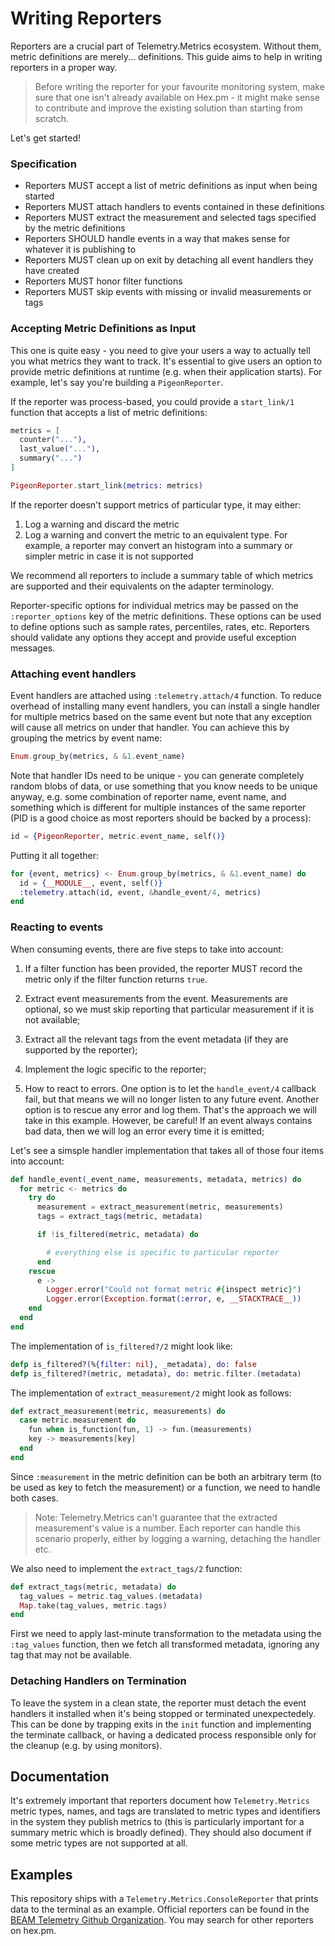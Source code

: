 # Writing Reporters

Reporters are a crucial part of Telemetry.Metrics ecosystem. Without them, metric
definitions are merely... definitions. This guide aims to help in writing reporters
in a proper way.

> Before writing the reporter for your favourite monitoring system, make sure that one isn't
> already available on Hex.pm - it might make sense to contribute and improve the existing
> solution than starting from scratch.

Let's get started!

### Specification

  - Reporters MUST accept a list of metric definitions as input when being started
  - Reporters MUST attach handlers to events contained in these definitions
  - Reporters MUST extract the measurement and selected tags specified by the metric definitions
  - Reporters SHOULD handle events in a way that makes sense for whatever it
    is publishing to
  - Reporters MUST clean up on exit by detaching all event handlers they have created
  - Reporters MUST honor filter functions
  - Reporters MUST skip events with missing or invalid measurements or tags

### Accepting Metric Definitions as Input

This one is quite easy - you need to give your users a way to actually tell you what metrics
they want to track. It's essential to give users an option to provide metric definitions
at runtime (e.g. when their application starts). For example, let's say you're building a 
`PigeonReporter`.

If the reporter was process-based, you could provide a `start_link/1` function that accepts
a list of metric definitions:

```elixir
metrics = [
  counter("..."),
  last_value("..."),
  summary("...")
]

PigeonReporter.start_link(metrics: metrics)
```

If the reporter doesn't support metrics of particular type, it may either:

  1. Log a warning and discard the metric
  2. Log a warning and convert the metric to an equivalent type. For example, a reporter
     may convert an histogram into a summary or simpler metric in case it is not supported

We recommend all reporters to include a summary table of which metrics are supported and
their equivalents on the adapter terminology.

Reporter-specific options for individual metrics may be passed on the `:reporter_options`
key of the metric definitions. These options can be used to define options such as sample
rates, percentiles, rates, etc. Reporters should validate any options they accept and
provide useful exception messages.

### Attaching event handlers

Event handlers are attached using `:telemetry.attach/4` function. To reduce overhead of
installing many event handlers, you can install a single handler for multiple metrics
based on the same event but note that any exception will cause all metrics on under that
handler. You can achieve this by grouping the metrics by event name:

```elixir
Enum.group_by(metrics, & &1.event_name)
```

Note that handler IDs need to be unique - you can generate completely random blobs of
data, or use something that you know needs to be unique anyway, e.g. some combination
of reporter name, event name, and something which is different for multiple instances
of the same reporter (PID is a good choice as most reporters should be backed by a process):

```elixir
id = {PigeonReporter, metric.event_name, self()}
```

Putting it all together:

```elixir
for {event, metrics} <- Enum.group_by(metrics, & &1.event_name) do
  id = {__MODULE__, event, self()}
  :telemetry.attach(id, event, &handle_event/4, metrics)
end
```

### Reacting to events

When consuming events, there are five steps to take into account:

1. If a filter function has been provided, the reporter MUST record the metric only if the
   filter function returns `true`.

2. Extract event measurements from the event. Measurements are optional, so we must skip
   reporting that particular measurement if it is not available;

3. Extract all the relevant tags from the event metadata (if they are supported by the reporter);

4. Implement the logic specific to the reporter;

5. How to react to errors. One option is to let the `handle_event/4` callback fail, but
that means we will no longer listen to any future event. Another option is to rescue any
error and log them. That's the approach we will take in this example. However, be careful!
If an event always contains bad data, then we will log an error every time it is emitted;

Let's see a simsple handler implementation that takes all of those four items into account:

```elixir
def handle_event(_event_name, measurements, metadata, metrics) do
  for metric <- metrics do
    try do
      measurement = extract_measurement(metric, measurements)
      tags = extract_tags(metric, metadata)

      if !is_filtered(metric, metadata) do

        # everything else is specific to particular reporter
      end
    rescue
      e ->
        Logger.error("Could not format metric #{inspect metric}")
        Logger.error(Exception.format(:error, e, __STACKTRACE__))
    end
  end
end
```

The implementation of `is_filtered?/2` might look like:

```elixir
defp is_filtered?(%{filter: nil}, _metadata), do: false
defp is_filtered?(metric, metadata), do: metric.filter.(metadata)
```

The implementation of `extract_measurement/2` might look as follows:

```elixir
def extract_measurement(metric, measurements) do
  case metric.measurement do
    fun when is_function(fun, 1) -> fun.(measurements)
    key -> measurements[key]
  end
end
```

Since `:measurement` in the metric definition can be both an arbitrary term (to be used
as key to fetch the measurement) or a function, we need to handle both cases.

> Note: Telemetry.Metrics can't guarantee that the extracted measurement's value is a number.
> Each reporter can handle this scenario properly, either by logging a warning, detaching
> the handler etc.

We also need to implement the `extract_tags/2` function:

```elixir
def extract_tags(metric, metadata) do
  tag_values = metric.tag_values.(metadata)
  Map.take(tag_values, metric.tags)
end
```

First we need to apply last-minute transformation to the metadata using the `:tag_values`
function, then we fetch all transformed metadata, ignoring any tag that may not be available.

### Detaching Handlers on Termination

To leave the system in a clean state, the reporter must detach the event handlers it installed
when it's being stopped or terminated unexpectedely. This can be done by trapping exits in the
`init` function and implementing the terminate callback, or having a dedicated process 
responsible only for the cleanup (e.g. by using monitors).

## Documentation

It's extremely important that reporters document how `Telemetry.Metrics` metric types, names,
and tags are translated to metric types and identifiers in the system they publish metrics to
(this is particularly important for a summary metric which is broadly defined). They should also
document if some metric types are not supported at all.

## Examples

This repository ships with a `Telemetry.Metrics.ConsoleReporter` that prints data to the
terminal as an example. Official reporters can be found in the [BEAM Telemetry Github Organization](https://github.com/beam-telemetry). You may search for other reporters on hex.pm.
